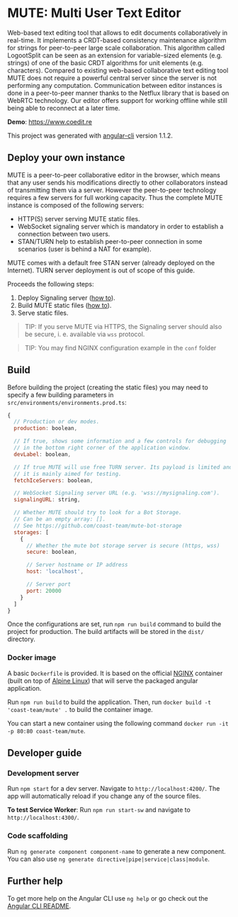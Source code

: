 # MUTE: Multi User Text Editor

Web-based text editing tool that allows to edit documents collaboratively in real-time. It implements a CRDT-based consistency maintenance algorithm for strings for peer-to-peer large scale collaboration. This algorithm called LogootSplit can be seen as an extension for variable-sized elements (e.g. strings) of one of the basic CRDT algorithms for unit elements (e.g. characters). Compared to existing web-based collaborative text editing tool MUTE does not require a powerful central server since the server is not performing any computation. Communication between editor instances is done in a peer-to-peer manner thanks to the Netflux library that is based on WebRTC technology. Our editor offers support for working offline while still being able to reconnect at a  later time.

**Demo**: https://www.coedit.re

This project was generated with [angular-cli](https://github.com/angular/angular-cli) version 1.1.2.

## Deploy your own instance
MUTE is a peer-to-peer collaborative editor in the browser, which means that any user sends his modifications directly to other collaborators instead of transmitting them via a server. However the peer-to-peer technology requires a few servers for full working capacity. Thus the complete MUTE instance is composed of the following servers:

- HTTP(S) server serving MUTE static files.
- WebSocket signaling server which is mandatory in order to establish a connection between two users.
- STAN/TURN help to establish peer-to-peer connection in some scenarios (user is behind a NAT for example).

MUTE comes with a default free STAN server (already deployed on the Internet). TURN server deployment is out of scope of this guide.

Proceeds the following steps:

1. Deploy Signaling server ([how to](https://github.com/coast-team/sigver)).
2. Build MUTE static files ([how to](#build)).
3. Serve static files.

> TIP: If you serve MUTE via HTTPS, the Signaling server should also be secure, i. e. available via `wss` protocol.

> TIP: You may find NGINX configuration example in the `conf` folder

## Build
Before building the project (creating the static files) you may need to specify a few building parameters in `src/environments/environments.prod.ts`:

```javascript
{
  // Production or dev modes.
  production: boolean, 

  // If true, shows some information and a few controls for debugging
  // in the bottom right corner of the application window.
  devLabel: boolean,

  // If true MUTE will use free TURN server. Its payload is limited and
  // it is mainly aimed for testing.
  fetchIceServers: boolean,

  // WebSocket Signaling server URL (e.g. 'wss://mysignaling.com').
  signalingURL: string,

  // Whether MUTE should try to look for a Bot Storage.
  // Can be an empty array: [].
  // See https://github.com/coast-team/mute-bot-storage
  storages: [
    {
      // Whether the mute bot storage server is secure (https, wss)
      secure: boolean,

      // Server hostname or IP address
      host: 'localhost',

      // Server port
      port: 20000
    }
  ]
}
```
Once the configurations are set, run `npm run build` command to build the project for production. The build artifacts will be stored in the `dist/` directory.

### Docker image

A basic `Dockerfile` is provided. It is based on the official [NGINX](https://hub.docker.com/_/nginx/) container (built on top of [Alpine Linux](https://alpinelinux.org/)) that will serve the packaged angular application.

Run `npm run build` to build the application.
Then, run `docker build -t 'coast-team/mute' .` to build the container image.

You can start a new container using the following command `docker run -it -p 80:80 coast-team/mute`.

## Developer guide
### Development server
Run `npm start` for a dev server. Navigate to `http://localhost:4200/`. The app will automatically reload if you change any of the source files.

**To test Service Worker**: 
Run `npm run start-sw` and navigate to `http://localhost:4300/`. 

### Code scaffolding

Run `ng generate component component-name` to generate a new component. You can also use `ng generate directive|pipe|service|class|module`.

## Further help

To get more help on the Angular CLI use `ng help` or go check out the [Angular CLI README](https://github.com/angular/angular-cli/blob/master/README.md).

